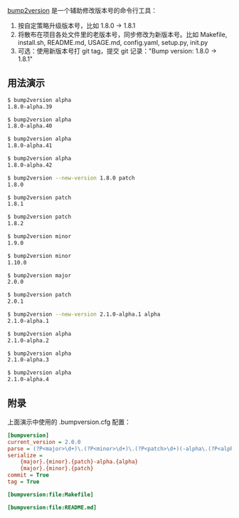 [bump2version](https://github.com/c4urself/bump2version) 是一个辅助修改版本号的命令行工具：
1. 按自定策略升级版本号，比如 1.8.0 → 1.8.1
2. 将散布在项目各处文件里的老版本号，同步修改为新版本号。比如 Makefile, install.sh, README.md, USAGE.md, config.yaml, setup.py, init.py
3. 可选：使用新版本号打 git tag，提交 git 记录："Bump version: 1.8.0 → 1.8.1"

## 用法演示

```sh
$ bump2version alpha
1.8.0-alpha.39

$ bump2version alpha
1.8.0-alpha.40

$ bump2version alpha
1.8.0-alpha.41

$ bump2version alpha
1.8.0-alpha.42

$ bump2version --new-version 1.8.0 patch
1.8.0

$ bump2version patch
1.8.1

$ bump2version patch
1.8.2

$ bump2version minor
1.9.0

$ bump2version minor
1.10.0

$ bump2version major
2.0.0

$ bump2version patch
2.0.1

$ bump2version --new-version 2.1.0-alpha.1 alpha
2.1.0-alpha.1

$ bump2version alpha
2.1.0-alpha.2

$ bump2version alpha
2.1.0-alpha.3

$ bump2version alpha
2.1.0-alpha.4
```

## 附录
上面演示中使用的 .bumpversion.cfg 配置：

```ini
[bumpversion]
current_version = 2.0.0
parse = (?P<major>\d+)\.(?P<minor>\d+)\.(?P<patch>\d+)(-alpha\.(?P<alpha>\d+))?
serialize = 
	{major}.{minor}.{patch}-alpha.{alpha}
	{major}.{minor}.{patch}
commit = True
tag = True

[bumpversion:file:Makefile]

[bumpversion:file:README.md]
```

